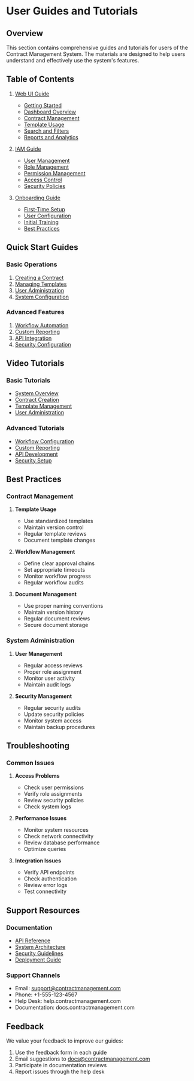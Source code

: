 # User Guides and Tutorials

## Overview

This section contains comprehensive guides and tutorials for users of the Contract Management System. The materials are designed to help users understand and effectively use the system's features.

## Table of Contents

1. [Web UI Guide](web-ui/README.md)
   - [Getting Started](web-ui/getting_started.md)
   - [Dashboard Overview](web-ui/dashboard.md)
   - [Contract Management](web-ui/contracts.md)
   - [Template Usage](web-ui/templates.md)
   - [Search and Filters](web-ui/search.md)
   - [Reports and Analytics](web-ui/reports.md)

2. [IAM Guide](iam/README.md)
   - [User Management](iam/users.md)
   - [Role Management](iam/roles.md)
   - [Permission Management](iam/permissions.md)
   - [Access Control](iam/access_control.md)
   - [Security Policies](iam/security.md)

3. [Onboarding Guide](onboarding/README.md)
   - [First-Time Setup](onboarding/setup.md)
   - [User Configuration](onboarding/configuration.md)
   - [Initial Training](onboarding/training.md)
   - [Best Practices](onboarding/best_practices.md)

## Quick Start Guides

### Basic Operations
1. [Creating a Contract](tutorials/creating_contract.md)
2. [Managing Templates](tutorials/managing_templates.md)
3. [User Administration](tutorials/user_admin.md)
4. [System Configuration](tutorials/system_config.md)

### Advanced Features
1. [Workflow Automation](tutorials/workflow_automation.md)
2. [Custom Reporting](tutorials/custom_reports.md)
3. [API Integration](tutorials/api_integration.md)
4. [Security Configuration](tutorials/security_config.md)

## Video Tutorials

### Basic Tutorials
- [System Overview](tutorials/videos/overview.md)
- [Contract Creation](tutorials/videos/contract_creation.md)
- [Template Management](tutorials/videos/template_management.md)
- [User Administration](tutorials/videos/user_admin.md)

### Advanced Tutorials
- [Workflow Configuration](tutorials/videos/workflow_config.md)
- [Custom Reporting](tutorials/videos/custom_reports.md)
- [API Development](tutorials/videos/api_development.md)
- [Security Setup](tutorials/videos/security_setup.md)

## Best Practices

### Contract Management
1. **Template Usage**
   - Use standardized templates
   - Maintain version control
   - Regular template reviews
   - Document template changes

2. **Workflow Management**
   - Define clear approval chains
   - Set appropriate timeouts
   - Monitor workflow progress
   - Regular workflow audits

3. **Document Management**
   - Use proper naming conventions
   - Maintain version history
   - Regular document reviews
   - Secure document storage

### System Administration
1. **User Management**
   - Regular access reviews
   - Proper role assignment
   - Monitor user activity
   - Maintain audit logs

2. **Security Management**
   - Regular security audits
   - Update security policies
   - Monitor system access
   - Maintain backup procedures

## Troubleshooting

### Common Issues
1. **Access Problems**
   - Check user permissions
   - Verify role assignments
   - Review security policies
   - Check system logs

2. **Performance Issues**
   - Monitor system resources
   - Check network connectivity
   - Review database performance
   - Optimize queries

3. **Integration Issues**
   - Verify API endpoints
   - Check authentication
   - Review error logs
   - Test connectivity

## Support Resources

### Documentation
- [API Reference](api/README.md)
- [System Architecture](architecture.md)
- [Security Guidelines](security/README.md)
- [Deployment Guide](deployment.md)

### Support Channels
- Email: support@contractmanagement.com
- Phone: +1-555-123-4567
- Help Desk: help.contractmanagement.com
- Documentation: docs.contractmanagement.com

## Feedback

We value your feedback to improve our guides:
1. Use the feedback form in each guide
2. Email suggestions to docs@contractmanagement.com
3. Participate in documentation reviews
4. Report issues through the help desk 
